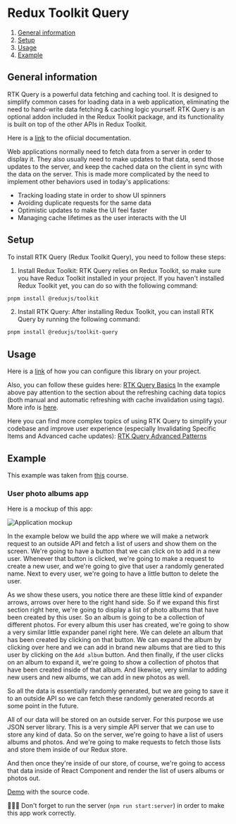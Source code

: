 # Redux Toolkit Query

1. [General information](#general-info)
2. [Setup](#setup)
3. [Usage](#usage)
4. [Example](#example)

## General information

RTK Query is a powerful data fetching and caching tool. It is designed to simplify common cases for loading data in a web application, eliminating the need to hand-write data fetching & caching logic yourself.
RTK Query is an optional addon included in the Redux Toolkit package, and its functionality is built on top of the other APIs in Redux Toolkit.

Here is a [link](https://redux-toolkit.js.org/rtk-query/overview) to the ofiicial documentation.

Web applications normally need to fetch data from a server in order to display it. They also usually need to make updates to that data, send those updates to the server, and keep the cached data on the client in sync with the data on the server. This is made more complicated by the need to implement other behaviors used in today's applications:

- Tracking loading state in order to show UI spinners
- Avoiding duplicate requests for the same data
- Optimistic updates to make the UI feel faster
- Managing cache lifetimes as the user interacts with the UI

## Setup

To install RTK Query (Redux Toolkit Query), you need to follow these steps:

1. Install Redux Toolkit: RTK Query relies on Redux Toolkit, so make sure you have Redux Toolkit installed in your project. If you haven't installed Redux Toolkit yet, you can do so with the following command:

```bash
pnpm install @reduxjs/toolkit
```

2. Install RTK Query: After installing Redux Toolkit, you can install RTK Query by running the following command:

```bash
pnpm install @reduxjs/toolkit-query
```

## Usage

Here is a [link](https://redux-toolkit.js.org/tutorials/rtk-query/) of how you can configure this library on your project.

Also, you can follow these guides here:
[RTK Query Basics](https://redux.js.org/tutorials/essentials/part-7-rtk-query-basics)
In the example above pay attention to the section about the refreshing caching data topics (both manual and automatic refreshing with cache invalidation using tags). More info is [here](https://redux.js.org/tutorials/essentials/part-7-rtk-query-basics#refreshing-cached-data).

Here you can find more complex topics of using RTK Query to simplify your codebase and improve user experience (especially Invalidating Specific Items and Advanced cache updates):
[RTK Query Advanced Patterns](https://redux.js.org/tutorials/essentials/part-8-rtk-query-advanced)

## Example

This example was taken from [this](https://www.udemy.com/course/react-redux/) course.

### User photo albums app

Here is a mockup of this app:

 ![Application mockup](https://github.com/uptechteam/fe-vitejs-template/assets/13544983/83c806ed-4d59-4ccd-b3f3-4d1cd42366d1)

In the example below we build the app where we will make a network request to an outside API and fetch a list of users and show them on the screen. We're going to have a button that we can click on to add in a new user. Whenever that button is clicked, we're going to make a request to create a new user, and we're going to give that user a randomly generated name. Next to every user, we're going to have a little button to delete the user.

As we show these users, you notice there are these little kind of expander arrows, arrows over here to the right hand side. So if we expand this first section right here, we're going to display a list of photo albums that have been created by this user.
So an album is going to be a collection of different photos. For every album this user has created, we're going to show a very similar little expander panel right here. We can delete an album that has been created by clicking on that button. We can expand the album by clicking over here and we can add in brand new albums that are tied to this user by clicking on the `Add album` button.
And then finally, if the user clicks on an album to expand it, we're going to show a collection of photos that have been created inside of that album. And likewise, very similar to adding new users and new albums, we can add in new photos as well.

So all the data is essentially randomly generated, but we are going to save it to an outside API so we can fetch these randomly generated records at some point in the future.

All of our data will be stored on an outside server. For this purpose we use JSON server library. This is a very simple API server that we can use to store any kind of data. So on the server, we're going to have a list of users albums and photos. And we're going to make requests to fetch those lists and store them inside of our Redux store.

And then once they're inside of our store, of course, we're going to access that data inside of React Component and render the list of users albums or photos out.

[Demo](https://codesandbox.io/p/sandbox/confident-farrell-93xx5j) with the source code.

🚨🚨🚨 Don't forget to run the server (`npm run start:server`) in order to make this app work correctly.
